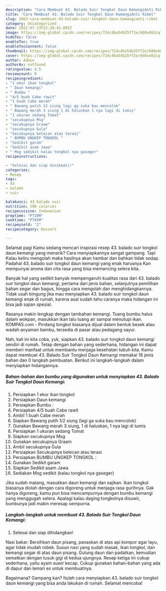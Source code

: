 ```yaml
---
description: "Cara Membuat 43. Balado Suir Tongkol Daun KemangiAnti Ribet"
title: "Cara Membuat 43. Balado Suir Tongkol Daun KemangiAnti Ribet"
slug: 2663-cara-membuat-43-balado-suir-tongkol-daun-kemangianti-ribet
category: Uncategorized
date: 2022-07-13T23:28:43.895Z
image: https://img-global.cpcdn.com/recipes/724c4ba54b25ff2e/680x482cq70/43-balado-suir-tongkol-daun-kemangi-foto-resep-utama.jpg
hideToc: false
enableToc: true
enableTocContent: false
thumbnail: https://img-global.cpcdn.com/recipes/724c4ba54b25ff2e/680x482cq70/43-balado-suir-tongkol-daun-kemangi-foto-resep-utama.jpg
cover: https://img-global.cpcdn.com/recipes/724c4ba54b25ff2e/680x482cq70/43-balado-suir-tongkol-daun-kemangi-foto-resep-utama.jpg
author: Admin
authorAv: notfound
ratingvalue: 4.5
reviewcount: 9
recipeingredient:
- "1 ekor ikan tongkol"
- " Daun kemangi"
- " Bumbu "
- "4/5 buah Cabe rawit"
- "1 buah Cabe merah"
- " Bawang putih 12 siung lagi ga suka bau mencolok"
- " Bawang merah 3 siung 1 di haluskan 1 nya lagi di tumis"
- "1 ukuran sedang Tomat"
- "secukupnya Msg"
- "secukupnya Graam"
- "secukupnya Gula"
- "Secukupnya belecan atau terasi"
- " BUMBU UNGKEP TONGKOL "
- "Sedikit garam"
- "Sedikit asam Jawa"
- " Msg sedikit kalau tongkol nya gaseger"
recipeinstructions:

- "Selesai dan siap dinikmati!"
categories:
- Resep
tags:
- 43
- balado
- suir

katakunci: 43 balado suir 
nutrition: 290 calories
recipecuisine: Indonesian
preptime: "PT10M"
cooktime: "PT45M"
recipeyield: "2"
recipecategory: Dessert

---
```



Selamat pagi Kamu sedang mencari inspirasi resep 43. balado suir tongkol daun kemangi yang menarik? Cara menyiapkannya sangat gampang. Tapi Kalau keliru mengolah maka hasilnya akan hambar dan bahkan tidak sedap. Padahal 43. balado suir tongkol daun kemangi yang enak harusnya Kan mempunyai aroma dan cita rasa yang bisa memancing selera kita.


Banyak hal yang sedikit banyak mempengaruhi kualitas rasa dari 43. balado suir tongkol daun kemangi, pertama dari jenis bahan, selanjutnya pemilihan bahan segar dan bagus, hingga cara mengolah dan menghidangkannya. Tidak usah bingung jika mau menyiapkan 43. balado suir tongkol daun kemangi enak di rumah, karena asal sudah tahu caranya maka hidangan ini bisa jadi sajian spesial.

Rasanya makin lengkap dengan tambahan kemangi. Tuang bumbu halus dalam wokpan, masukkan ikan lalu tuang air sampai menutupi ikan. KOMPAS.com - Pindang tongkol biasanya dijual dalam bentuk besek atau wadah anyaman bambu, tersedia di pasar atau pedagang sayur.


Nah, kali ini kita coba, yuk, siapkan 43. balado suir tongkol daun kemangi sendiri di rumah. Tetap dengan bahan yang sederhana, hidangan ini dapat memberi manfaat untuk membantu menjaga kesehatan tubuh kita. Kamu dapat membuat 43. Balado Suir Tongkol Daun Kemangi memakai 16 jenis bahan dan 0 langkah pembuatan. Berikut ini langkah-langkah dalam menyiapkan hidangannya.

<!--inarticleads1-->

##### Bahan-bahan dan bumbu yang digunakan untuk menyiapkan 43. Balado Suir Tongkol Daun Kemangi:

1. Persiapkan 1 ekor ikan tongkol
1. Persiapkan  Daun kemangi
1. Persiapkan  Bumbu :
1. Persiapkan 4/5 buah Cabe rawit
1. Ambil 1 buah Cabe merah
1. Siapkan  Bawang putih 1/2 siung (lagi ga suka bau mencolok)
1. Gunakan  Bawang merah 3 siung, 1 di haluskan, 1 nya lagi di tumis
1. Persiapkan 1 ukuran sedang Tomat
1. Siapkan secukupnya Msg
1. Gunakan secukupnya Graam
1. Ambil secukupnya Gula
1. Persiapkan Secukupnya belecan atau terasi
1. Persiapkan  BUMBU UNGKEP TONGKOL :
1. Gunakan Sedikit garam
1. Siapkan Sedikit asam Jawa
1. Sediakan  Msg sedikit (kalau tongkol nya gaseger)


Jika sudah matang, masukkan daun kemangi dan sajikan. Ikan tongkol biasanya diolah dengan cara digoreng untuk menjaga rasa gurihnya. Gak hanya digoreng, kamu pun bisa mencampurnya dengan bumbu kemangi yang menggugah selera. Apalagi kalau daging tongkolnya disuwir, bumbunya jadi makin meresap sempurna. 

<!--inarticleads2-->

##### Langkah-langkah untuk membuat 43. Balado Suir Tongkol Daun Kemangi:


1. Selesai dan siap dihidangkan!

Nasi bakar: Bersihkan daun pisang, panaskan di atas api kompor agar layu, agar tidak mudah robek. Susun nasi yang sudah masak, ikan tongkol, dan kemangi segar di atas daun pisang. Gulung daun dan padatkan, kemudian sematkan dengan tusuk gigi di kedua ujungnya. Resep ketiga ini cukup sederhana, yaitu ayam suwir kecap. Cukup gunakan bahan-bahan yang ada di dapur dan lemari es untuk membuatnya. 

Bagaimana? Gampang kan? Itulah cara menyiapkan 43. balado suir tongkol daun kemangi yang bisa anda lakukan di rumah. Selamat mencoba!
